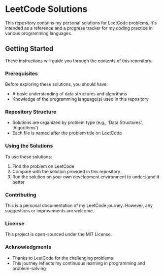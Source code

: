 # LeetCode Solutions

This repository contains my personal solutions for LeetCode problems. It's intended as a reference and a progress tracker for my coding practice in various programming languages.

## Getting Started

These instructions will guide you through the contents of this repository.

### Prerequisites

Before exploring these solutions, you should have:
- A basic understanding of data structures and algorithms
- Knowledge of the programming language(s) used in this repository

### Repository Structure

- Solutions are organized by problem type (e.g., 'Data Structures', 'Algorithms')
- Each file is named after the problem title on LeetCode

### Using the Solutions

To use these solutions:
1. Find the problem on LeetCode
2. Compare with the solution provided in this repository
3. Run the solution on your own development environment to understand it better

### Contributing

This is a personal documentation of my LeetCode journey. However, any suggestions or improvements are welcome.

### License

This project is open-sourced under the MIT License.

### Acknowledgments

- Thanks to LeetCode for the challenging problems
- This journey reflects my continuous learning in programming and problem-solving
